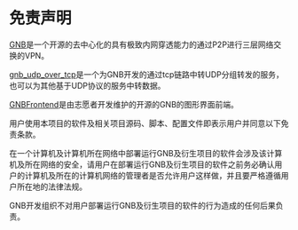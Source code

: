 # 免责声明

[GNB](https://github.com/gnbdev/gnb "GNB")是一个开源的去中心化的具有极致内网穿透能力的通过P2P进行三层网络交换的VPN。

[gnb_udp_over_tcp](https://gitee.com/gnbdev/gnb_udp_over_tcp "gnb_udp_over_tcp")是一个为GNB开发的通过tcp链路中转UDP分组转发的服务，也可以为其他基于UDP协议的服务中转数据。

[GNBFrontend](https://github.com/XyloseYuthy/GNBFrontend "GNBFrontend")是由志愿者开发维护的开源的GNB的图形界面前端。

用户使用本项目的软件及相关项目源码、脚本、配置文件即表示用户并同意以下免责条款。

在一个计算机及计算机所在网络中部署运行GNB及衍生项目的软件会涉及该计算机及所在网络的安全，请用户在部署运行GNB及衍生项目的软件之前务必确认用户的计算机及所在的计算机网络的管理者是否允许用户这样做，并且要严格遵循用户所在地的法律法规。

GNB开发组织不对用户部署运行GNB及衍生项目的软件的行为造成的任何后果负责。

